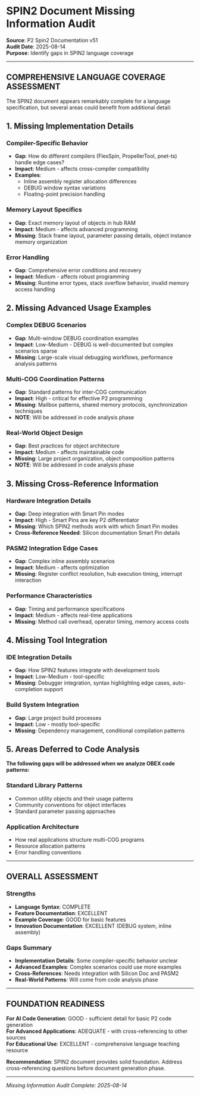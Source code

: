 # SPIN2 Document Missing Information Audit

**Source**: P2 Spin2 Documentation v51  
**Audit Date**: 2025-08-14  
**Purpose**: Identify gaps in SPIN2 language coverage

---

## COMPREHENSIVE LANGUAGE COVERAGE ASSESSMENT

The SPIN2 document appears remarkably complete for a language specification, but several areas could benefit from additional detail:

## 1. Missing Implementation Details

### Compiler-Specific Behavior
- **Gap**: How do different compilers (FlexSpin, PropellerTool, pnet-ts) handle edge cases?
- **Impact**: Medium - affects cross-compiler compatibility
- **Examples**: 
  - Inline assembly register allocation differences
  - DEBUG window syntax variations
  - Floating-point precision handling

### Memory Layout Specifics  
- **Gap**: Exact memory layout of objects in hub RAM
- **Impact**: Medium - affects advanced programming
- **Missing**: Stack frame layout, parameter passing details, object instance memory organization

### Error Handling
- **Gap**: Comprehensive error conditions and recovery
- **Impact**: Medium - affects robust programming
- **Missing**: Runtime error types, stack overflow behavior, invalid memory access handling

## 2. Missing Advanced Usage Examples

### Complex DEBUG Scenarios
- **Gap**: Multi-window DEBUG coordination examples
- **Impact**: Low-Medium - DEBUG is well-documented but complex scenarios sparse
- **Missing**: Large-scale visual debugging workflows, performance analysis patterns

### Multi-COG Coordination Patterns  
- **Gap**: Standard patterns for inter-COG communication
- **Impact**: High - critical for effective P2 programming
- **Missing**: Mailbox patterns, shared memory protocols, synchronization techniques
- **NOTE**: Will be addressed in code analysis phase

### Real-World Object Design
- **Gap**: Best practices for object architecture  
- **Impact**: Medium - affects maintainable code
- **Missing**: Large project organization, object composition patterns
- **NOTE**: Will be addressed in code analysis phase

## 3. Missing Cross-Reference Information

### Hardware Integration Details
- **Gap**: Deep integration with Smart Pin modes
- **Impact**: High - Smart Pins are key P2 differentiator  
- **Missing**: Which SPIN2 methods work with which Smart Pin modes
- **Cross-Reference Needed**: Silicon documentation Smart Pin details

### PASM2 Integration Edge Cases
- **Gap**: Complex inline assembly scenarios
- **Impact**: Medium - affects optimization
- **Missing**: Register conflict resolution, hub execution timing, interrupt interaction

### Performance Characteristics
- **Gap**: Timing and performance specifications
- **Impact**: Medium - affects real-time applications
- **Missing**: Method call overhead, operator timing, memory access costs

## 4. Missing Tool Integration

### IDE Integration Details
- **Gap**: How SPIN2 features integrate with development tools
- **Impact**: Low-Medium - tool-specific
- **Missing**: Debugger integration, syntax highlighting edge cases, auto-completion support

### Build System Integration
- **Gap**: Large project build processes
- **Impact**: Low - mostly tool-specific
- **Missing**: Dependency management, conditional compilation patterns

## 5. Areas Deferred to Code Analysis

**The following gaps will be addressed when we analyze OBEX code patterns:**

### Standard Library Patterns
- Common utility objects and their usage patterns
- Community conventions for object interfaces
- Standard parameter passing approaches

### Application Architecture
- How real applications structure multi-COG programs
- Resource allocation patterns
- Error handling conventions

---

## OVERALL ASSESSMENT

### Strengths
- **Language Syntax**: COMPLETE
- **Feature Documentation**: EXCELLENT  
- **Example Coverage**: GOOD for basic features
- **Innovation Documentation**: EXCELLENT (DEBUG system, inline assembly)

### Gaps Summary
- **Implementation Details**: Some compiler-specific behavior unclear
- **Advanced Examples**: Complex scenarios could use more examples
- **Cross-References**: Needs integration with Silicon Doc and PASM2
- **Real-World Patterns**: Will come from code analysis phase

---

## FOUNDATION READINESS

**For AI Code Generation**: GOOD - sufficient detail for basic P2 code generation  
**For Advanced Applications**: ADEQUATE - with cross-referencing to other sources  
**For Educational Use**: EXCELLENT - comprehensive language teaching resource

**Recommendation**: SPIN2 document provides solid foundation. Address cross-referencing questions before document generation phase.

---

*Missing Information Audit Complete: 2025-08-14*